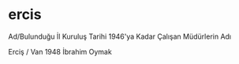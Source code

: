 # ercis
Ad/Bulunduğu İl 	Kuruluş Tarihi 	1946'ya Kadar Çalışan Müdürlerin Adı

Erciş / Van  1948  İbrahim Oymak
